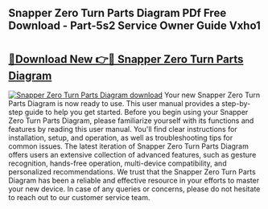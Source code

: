 ## Snapper Zero Turn Parts Diagram PDf Free Download - Part-5s2 Service Owner Guide Vxho1

# <h2><a href="http://dfo49zv.blite.top/?on=Snapper+Zero+Turn+Parts+Diagram">🔗Download New 👉🔴 Snapper Zero Turn Parts Diagram</a></h2>

[![Snapper Zero Turn Parts Diagram download](https://i.imgur.com/lujVjoI.png)](http://dfo49zv.blite.top/?on=Snapper+Zero+Turn+Parts+Diagram)
Your new Snapper Zero Turn Parts Diagram is now ready to use. This user manual provides a step-by-step guide to help you get started. Before you begin using your Snapper Zero Turn Parts Diagram, please familiarize yourself with its functions and features by reading this user manual. You'll find clear instructions for installation, setup, and operation, as well as troubleshooting tips for common issues. The latest iteration of Snapper Zero Turn Parts Diagram offers users an extensive collection of advanced features, such as gesture recognition, hands-free operation, multi-device compatibility, and personalized recommendations. We trust that the Snapper Zero Turn Parts Diagram has been a reliable and effective resource in your efforts to master your new device. In case of any queries or concerns, please do not hesitate to reach out to our customer service team.
